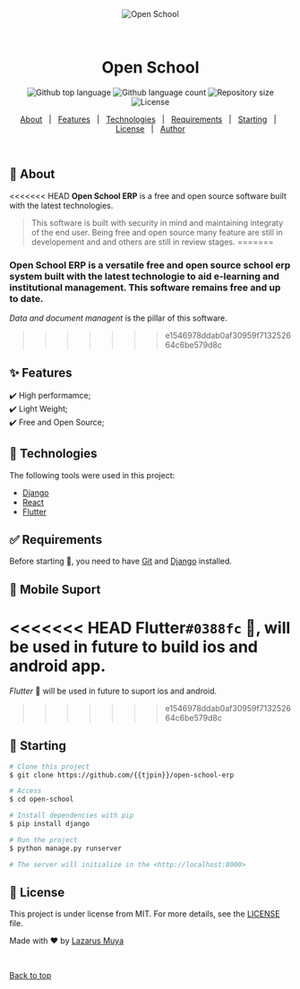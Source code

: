 <div align="center" id="top"> 
  <img src="./.github/app.gif" alt="Open School" />

  &#xa0;

  <!-- <a href="https://openschool.netlify.app">Demo</a> -->
</div>

<h1 align="center">Open School</h1>

<p align="center">
  <img alt="Github top language" src="https://img.shields.io/github/languages/top/{{tjpin}}/open-school-erp?color=56BEB8">

  <img alt="Github language count" src="https://img.shields.io/github/languages/count/{{tjpin}}/open-school-erp?color=56BEB8">

  <img alt="Repository size" src="https://img.shields.io/github/repo-size/{{tjpin}}/open-school-erp?color=56BEB8">

  <img alt="License" src="https://img.shields.io/github/license/{{tjpin}}/open-school-erp?color=56BEB8">

  <!-- <img alt="Github issues" src="https://img.shields.io/github/issues/{{YOUR_GITHUB_USERNAME}}/open-school?color=56BEB8" /> -->

  <!-- <img alt="Github forks" src="https://img.shields.io/github/forks/{{YOUR_GITHUB_USERNAME}}/open-school?color=56BEB8" /> -->

  <!-- <img alt="Github stars" src="https://img.shields.io/github/stars/{{YOUR_GITHUB_USERNAME}}/open-school?color=56BEB8" /> -->
</p>

<!-- Status -->

<!-- <h4 align="center"> 
	🚧  Open School 🚀 Under construction...  🚧
</h4> 

<hr> -->

<p align="center">
  <a href="#dart-about">About</a> &#xa0; | &#xa0; 
  <a href="#sparkles-features">Features</a> &#xa0; | &#xa0;
  <a href="#rocket-technologies">Technologies</a> &#xa0; | &#xa0;
  <a href="#white_check_mark-requirements">Requirements</a> &#xa0; | &#xa0;
  <a href="#checkered_flag-starting">Starting</a> &#xa0; | &#xa0;
  <a href="#memo-license">License</a> &#xa0; | &#xa0;
  <a href="https://github.com/{{tjpin}}" target="_blank">Author</a>
</p>

<br>

## :dart: About ##

<<<<<<< HEAD
**Open School ERP** is a free and open source software built with the latest technologies.
> This software is built with security in mind and maintaining integraty of the end user. Being free and open source many feature are still in developement and and others are still in review stages. 
=======
### Open School ERP is a versatile free and open source school erp system built with the latest technologie to aid e-learning and institutional management. This software remains free and up to date. 
*Data and document managent* is the pillar of this software.
>>>>>>> e1546978ddab0af30959f713252664c6be579d8c

## :sparkles: Features ##

:heavy_check_mark: High performamce;\
:heavy_check_mark: Light Weight;\
:heavy_check_mark: Free and Open Source;

## :rocket: Technologies ##

The following tools were used in this project:

- [Django](https://www.djangoproject.com/)
- [React](https://pt-br.reactjs.org/)
- [Flutter](https://www.flutter.dev/)

## :white_check_mark: Requirements ##

Before starting :checkered_flag:, you need to have [Git](https://git-scm.com) and [Django](https://docs.djangoproject.com/en/4.1/intro/install/) installed.

## :checkered_flag: Mobile Suport ##
<<<<<<< HEAD
**Flutter`#0388fc`** :checkered_flag:, will be used in future to build ios and android app.
=======
*Flutter* :checkered_flag: will be used in future to suport ios and android.
>>>>>>> e1546978ddab0af30959f713252664c6be579d8c

## :checkered_flag: Starting ##

```bash
# Clone this project
$ git clone https://github.com/{{tjpin}}/open-school-erp

# Access
$ cd open-school

# Install dependencies with pip
$ pip install django

# Run the project
$ python manage.py runserver

# The server will initialize in the <http://localhost:8000>
```

## :memo: License ##

This project is under license from MIT. For more details, see the [LICENSE](LICENSE.md) file.


Made with :heart: by <a href="https://github.com/{{tjpin}}" target="_blank">Lazarus Muya</a>

&#xa0;

<a href="#top">Back to top</a>
